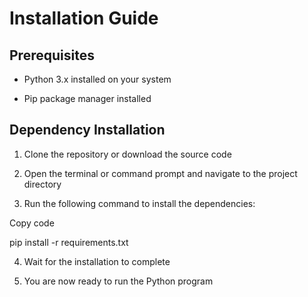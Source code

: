 # **Installation Guide**

## **Prerequisites**

-   Python 3.x installed on your system

-   Pip package manager installed

## **Dependency Installation**

1.  Clone the repository or download the source code

2.  Open the terminal or command prompt and navigate to the project directory

3.  Run the following command to install the dependencies:

Copy code

pip install -r requirements.txt

4.  Wait for the installation to complete

5.  You are now ready to run the Python program


